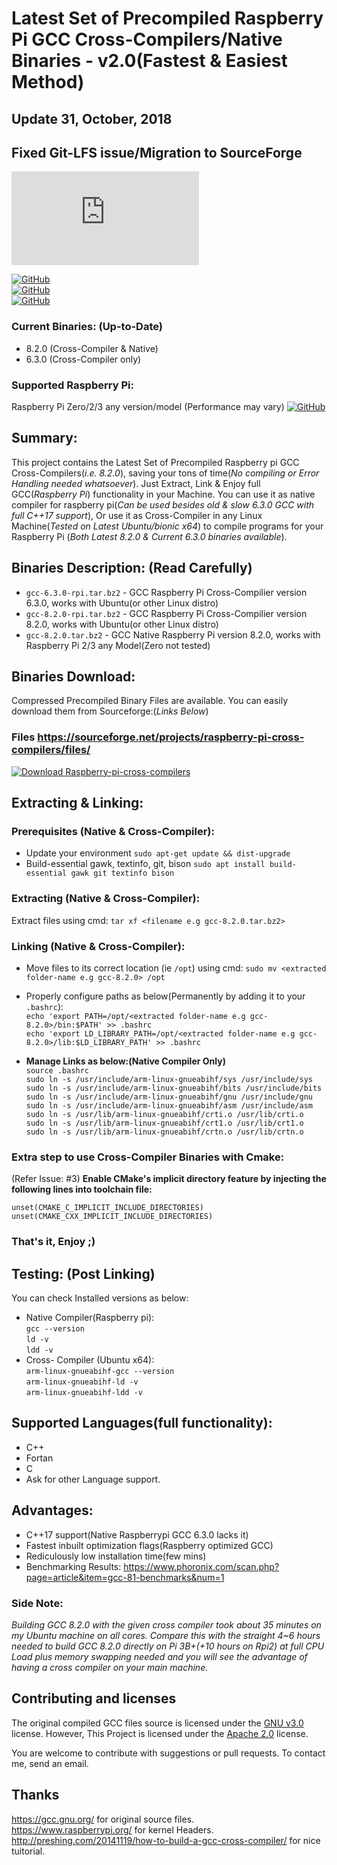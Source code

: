 # Latest Set of Precompiled Raspberry Pi GCC Cross-Compilers/Native Binaries - v2.0(Fastest & Easiest Method)
## Update 31, October, 2018
## Fixed Git-LFS issue/Migration to SourceForge

[![Download Raspberry-pi-cross-compilers](https://sourceforge.net/sflogo.php?type=16&group_id=3021982)](https://sourceforge.net/p/raspberry-pi-cross-compilers/)

  
  

[![GitHub](https://img.shields.io/badge/GCC-v8.2.0-orange.svg?style=for-the-badge)](https://github.com/abhiTronix/raspberry-pi-cross-compilers)  
[![GitHub](https://img.shields.io/badge/Platform-Raspberry%20Pi%202%2F3%20%7C%20Linux%20(x32%2Fx64)-yellow.svg?style=for-the-badge)](https://github.com/abhiTronix/raspberry-pi-cross-compilers)  
[![GitHub](https://img.shields.io/badge/FileStatus-Available-green.svg?style=for-the-badge)](https://github.com/abhiTronix/raspberry-pi-cross-compilers)  

### Current Binaries: (Up-to-Date)
- 8.2.0 (Cross-Compiler & Native)
- 6.3.0 (Cross-Compiler only)

### Supported Raspberry Pi:
Raspberry Pi Zero/2/3 any version/model (Performance may vary) <t>[![GitHub](https://img.shields.io/badge/Raspberry%20Pi%20Zero-Not%20Tested-red.svg)](https://github.com/abhiTronix/raspberry-pi-cross-compilers)

## Summary:
This project contains the Latest Set of Precompiled Raspberry pi GCC Cross-Compilers(*i.e. 8.2.0*), saving your tons of time(*No compiling or Error Handling needed whatsoever*). Just Extract, Link & Enjoy full GCC(*Raspberry Pi*) functionality in your Machine. You can use it as native compiler for raspberry pi(*Can be used besides old & slow 6.3.0 GCC with full C++17 support*), Or use it as Cross-Compiler in any Linux Machine(*Tested on Latest Ubuntu/bionic x64*) to compile programs for your Raspberry Pi (*Both Latest 8.2.0 & Current 6.3.0 binaries available*).

## Binaries Description: (Read Carefully)
- `gcc-6.3.0-rpi.tar.bz2` - GCC Raspberry Pi Cross-Compilier version 6.3.0, works with Ubuntu(or other Linux distro)
- `gcc-8.2.0-rpi.tar.bz2` - GCC Raspberry Pi Cross-Compilier version 8.2.0, works with Ubuntu(or other Linux distro)
- `gcc-8.2.0.tar.bz2` - GCC Native Raspberry Pi version 8.2.0, works with Raspberry Pi 2/3 any Model(Zero not tested)

## Binaries Download:
Compressed Precompiled Binary Files are available.
You can easily download them from Sourceforge:(_Links Below_)  
### Files https://sourceforge.net/projects/raspberry-pi-cross-compilers/files/  
[![Download Raspberry-pi-cross-compilers](https://a.fsdn.com/con/app/sf-download-button)](https://sourceforge.net/projects/raspberry-pi-cross-compilers/files/latest/download)



## Extracting & Linking:
### Prerequisites (Native & Cross-Compiler):
- Update your environment `sudo apt-get update && dist-upgrade`
- Build-essential gawk, textinfo, git, bison `sudo apt install build-essential gawk git textinfo bison`

### Extracting  (Native & Cross-Compiler):
Extract files using cmd: `tar xf <filename e.g gcc-8.2.0.tar.bz2>`

### Linking  (Native & Cross-Compiler):
- Move files to its correct location (ie `/opt`) using cmd: `sudo mv <extracted folder-name e.g gcc-8.2.0> /opt`
- Properly configure paths as below(Permanently by adding it to your `.bashrc`):  
`echo 'export PATH=/opt/<extracted folder-name e.g gcc-8.2.0>/bin:$PATH' >> .bashrc`  
`echo 'export LD_LIBRARY_PATH=/opt/<extracted folder-name e.g gcc-8.2.0>/lib:$LD_LIBRARY_PATH' >> .bashrc`  

 - **Manage Links as below:(Native Compiler Only)**  
 `source .bashrc`   
 `sudo ln -s /usr/include/arm-linux-gnueabihf/sys /usr/include/sys`   
 `sudo ln -s /usr/include/arm-linux-gnueabihf/bits /usr/include/bits`   
 `sudo ln -s /usr/include/arm-linux-gnueabihf/gnu /usr/include/gnu`   
 `sudo ln -s /usr/include/arm-linux-gnueabihf/asm /usr/include/asm`   
 `sudo ln -s /usr/lib/arm-linux-gnueabihf/crti.o /usr/lib/crti.o`   
 `sudo ln -s /usr/lib/arm-linux-gnueabihf/crt1.o /usr/lib/crt1.o`   
 `sudo ln -s /usr/lib/arm-linux-gnueabihf/crtn.o /usr/lib/crtn.o`   
 
### Extra step to use Cross-Compiler Binaries with Cmake: 
(Refer Issue: #3)
**Enable CMake's implicit directory feature by injecting the following lines into toolchain file:**
```
unset(CMAKE_C_IMPLICIT_INCLUDE_DIRECTORIES)
unset(CMAKE_CXX_IMPLICIT_INCLUDE_DIRECTORIES)
 ```
 
 ### That's it, Enjoy ;)
 
 ## Testing: (Post Linking)
 You can check Installed versions as below:
 - Native Compiler(Raspberry pi):  
 `gcc --version`  
 `ld -v`  
 `ldd -v`  
 - Cross- Compiler (Ubuntu x64):  
 `arm-linux-gnueabihf-gcc --version`  
 `arm-linux-gnueabihf-ld -v`  
 `arm-linux-gnueabihf-ldd -v`  
 
## Supported Languages(full functionality):
- C++
- Fortan
- C
- Ask for other Language support.

## Advantages:
- C++17 support(Native Raspberrypi GCC 6.3.0 lacks it)
- Fastest inbuilt optimization flags(Raspberry optimized GCC)
- Rediculously low installation time(few mins)
- Benchmarking Results: https://www.phoronix.com/scan.php?page=article&item=gcc-81-benchmarks&num=1

### Side Note: 
*Building GCC 8.2.0 with the given cross compiler took about 35 minutes on my Ubuntu machine on all cores. Compare this with the straight 4~6 hours needed to build GCC 8.2.0 directly on Pi 3B+(+10 hours on Rpi2) at full CPU Load plus memory swapping needed and you will see the advantage of having a cross compiler on your main machine.*
 
## Contributing and licenses
The original compiled GCC files source is licensed under the [GNU v3.0](https://www.gnu.org/licenses/gpl-3.0.en.html) license. However, This Project is licensed under the [Apache 2.0](https://github.com/abhiTronix/raspberry-pi-cross-compilers/blob/master/LICENSE) license.

You are welcome to contribute with suggestions or pull requests. To contact me, send an email.
 
## Thanks
https://gcc.gnu.org/ for original source files.   
https://www.raspberrypi.org/ for kernel Headers.   
http://preshing.com/20141119/how-to-build-a-gcc-cross-compiler/ for nice tuitorial.   
